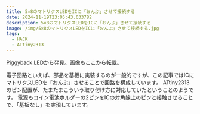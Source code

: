 ```yaml
---
title: 5×8のマトリクスLEDをICに「おんぶ」させて接続する
date: 2024-11-19T23:05:43.633782
description: 5×8のマトリクスLEDをICに「おんぶ」させて接続する
image: /img/5×8のマトリクスLEDをICに「おんぶ」させて接続する.jpg
tags:
  - HACK
  - ATtiny2313
---
```

[Piggyback LED](https://hackaday.io/project/28593-piggyback-led)から発見。画像もここから転載。

電子回路といえば、部品を基板に実装するのが一般的ですが、この記事ではICにマトリクスLEDを「おんぶ」させることで回路を構成しています。
ATtiny2313のピン配置が、たまたまこういう取り付け方に対応していたということのようです。
電源もコイン電池ホルダーの2ピンをICの対角線上のピンと接触させることで、「基板なし」を実現しています。



